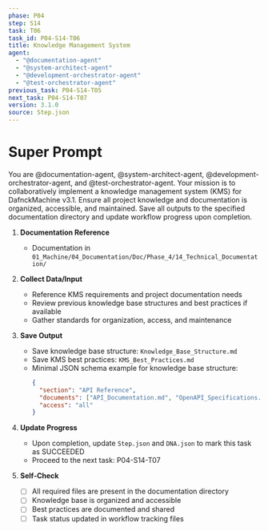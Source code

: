 ```yaml
---
phase: P04
step: S14
task: T06
task_id: P04-S14-T06
title: Knowledge Management System
agent:
  - "@documentation-agent"
  - "@system-architect-agent"
  - "@development-orchestrator-agent"
  - "@test-orchestrator-agent"
previous_task: P04-S14-T05
next_task: P04-S14-T07
version: 3.1.0
source: Step.json
---
```


# Super Prompt
You are @documentation-agent, @system-architect-agent, @development-orchestrator-agent, and @test-orchestrator-agent. Your mission is to collaboratively implement a knowledge management system (KMS) for DafnckMachine v3.1. Ensure all project knowledge and documentation is organized, accessible, and maintained. Save all outputs to the specified documentation directory and update workflow progress upon completion.

1. **Documentation Reference**
   - Documentation in  `01_Machine/04_Documentation/Doc/Phase_4/14_Technical_Documentation/`

2. **Collect Data/Input**
   - Reference KMS requirements and project documentation needs
   - Review previous knowledge base structures and best practices if available
   - Gather standards for organization, access, and maintenance

3. **Save Output**
   - Save knowledge base structure: `Knowledge_Base_Structure.md`
   - Save KMS best practices: `KMS_Best_Practices.md`
   - Minimal JSON schema example for knowledge base structure:
     ```json
     {
       "section": "API Reference",
       "documents": ["API_Documentation.md", "OpenAPI_Specifications.json"],
       "access": "all"
     }
     ```

4. **Update Progress**
   - Upon completion, update `Step.json` and `DNA.json` to mark this task as SUCCEEDED
   - Proceed to the next task: P04-S14-T07

5. **Self-Check**
   - [ ] All required files are present in the documentation directory
   - [ ] Knowledge base is organized and accessible
   - [ ] Best practices are documented and shared
   - [ ] Task status updated in workflow tracking files 